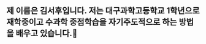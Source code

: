 ## 제 이름은 김서후입니다. 저는 대구과학고등학교 1학년으로 재학중이고 수과학 중점학습을 자기주도적으로 하는 방법을 배우고 있습니다.👋

<!--
**sobg173/sobg173** is a ✨ _special_ ✨ repository because its `README.md` (this file) appears on your GitHub profile.

Here are some ideas to get you started:

- 🔭 I’m currently working on ...
- 🌱 I’m currently learning ...
- 👯 I’m looking to collaborate on ...
- 🤔 I’m looking for help with ...
- 💬 Ask me about ...
- 📫 How to reach me: ...
- 😄 Pronouns: ...
- ⚡ Fun fact: ...
-->
